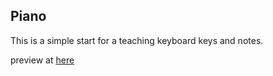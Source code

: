 ## Piano 

This is a simple start for a teaching keyboard keys and notes.

preview at [here](https://htmlpreview.github.io/?https://github.com/opensussex/piano_learn/blob/master/index.html)
